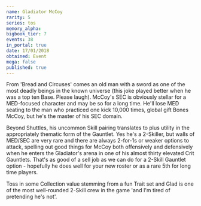 ```yaml
---
name: Gladiator McCoy
rarity: 5
series: tos
memory_alpha:
bigbook_tier: 7
events: 38
in_portal: true
date: 17/01/2018
obtained: Event
mega: false
published: true
---
```


From 'Bread and Circuses' comes an old man with a sword as one of the most deadly beings in the known universe (this joke played better when he was a top ten Base. Please laugh). McCoy's SEC is obviously stellar for a MED-focused character and may be so for a long time. He'll lose MED seating to the man who practiced one kick 10,000 times, global gift Bones McCoy, but he's the master of his SEC domain.

Beyond Shuttles, his uncommon Skill pairing translates to plus utility in the appropriately thematic form of the Gauntlet. Yes he's a 2-Skiller, but walls of MED/SEC are very rare and there are always 2-for-1s or weaker options to attack, spelling out good things for McCoy both offensively and defensively when he enters the Gladiator's arena in one of his almost thirty elevated Crit Gauntlets. That's as good of a sell job as we can do for a 2-Skill Gauntlet option - hopefully he does well for your new roster or as a rare 5th for long time players.

Toss in some Collection value stemming from a fun Trait set and Glad is one of the most well-rounded 2-Skill crew in the game 'and I'm tired of pretending he's not'.
